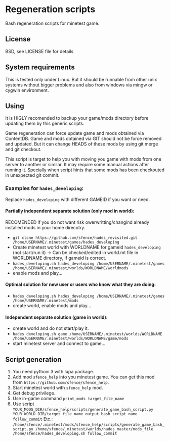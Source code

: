 # Regeneration scripts

Bash regeneration scripts for minetest game.

## License

BSD, see LICENSE file for details

## System requirements

This is tested only under Linux. But it should be runnable from other unix systems without bigger problems and also from windows via mingw or cygwin environment.

## Using

It is HIGLY recomended to backup your game/mods directory before updating them by this generic scripts.

Game regeneration can force update game and mods obtained via ContentDB. Game and mods obtained via GIT should not be force removed and updated. But it can change HEADS of these mods by using git merge and git checkout.

This script is target to help you with moving you game with mods from one server to another or similar. It may require some manual actions after running it. Specially when script hints that some mods has been checkouted in unexpected git commit.

### Examples for `hades_developing`:

Replace `hades_developing` with different GAMEID if you want or need. 

#### Partially independent separate solution (only mod in world):

RECOMENDED if you do not want risk owerwritting/changind already installed mods in your home direcotry.

  * `git clone https://github.com/sfence/hades_revisited.git /home/USERNAME/.minetest/games/hades_developing`
  * Create minetest world with WORLDNAME for gameid `hades_developing` (not start/run it) -> Can be checked/edited in world.mt file in WORLDNAME directory, if gameid is correct.
  * `hades_developing.sh hades_developing /home/USERNAME/.minetest/games /home/USERNAME/.minetest/worlds/WORLDNAME/worldmods`
  * enable mods and play...

#### Optimal solution for new user or users who know what they are doing:
  * `hades_developing.sh hades_developing /home/USERNAME/.minetest/games /home/USERNAME/.minetest/mods`
  * create world, enable mods and play...
  
#### Independent separate solution (game in world):
  * create world and do not start/play it.
  * `hades_developing.sh game /home/USERNAME/.minetest/worlds/WORLDNAME /home/USERNAME/.minetest/worlds/WORLDNAME/game/mods`
  * start minetest server and connect to game...

## Script generation

1) You need pythoni 3 with lupa package.
2) Add mod `sfence_help` into you minetest game. You can get this mod from `https://github.com/sfence/sfence_help`.
3) Start minetest world with `sfence_help` mod.
4) Get debug privilege.
5) Use in-game command `print_mods target_file_name`
6) Use script `YOUR_MODS_DIR/sfence_help/scripts/generate_game_bash_script.py YOUR_WORLD_DIR/target_file_name output_bash_script_name follow_commit`
  Etc.: `/home/sfence/.minetest/mods/sfence_help/scripts/generate_game_bash_script.py /home/sfence/.minetest/worlds/hades_master/mods_file /home/sfence/hades_developing.sh follow_commit`

